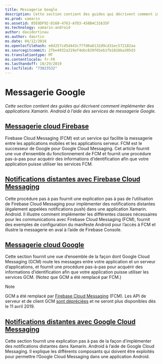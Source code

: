 ```yaml
---
title: Messagerie Google
description: Cette section contient des guides qui décrivent comment implémenter des applications Xamarin. Android à l’aide des services de messagerie Google.
ms.prod: xamarin
ms.assetid: 85E8DF92-D160-4763-A7D3-458B4C31635F
ms.technology: xamarin-android
author: davidortinau
ms.author: daortin
ms.date: 04/12/2018
ms.openlocfilehash: e0d257cd5d443c77fd0a8132d9cd31ec572182aa
ms.sourcegitcommit: 2fbe4932a319af4ebc829f65eb1fb1816ba305d3
ms.translationtype: MT
ms.contentlocale: fr-FR
ms.lasthandoff: 10/29/2019
ms.locfileid: "73023532"
---
```

# <a name="google-messaging"></a>Messagerie Google

_Cette section contient des guides qui décrivent comment implémenter des applications Xamarin. Android à l’aide des services de messagerie Google._

## <a name="firebase-cloud-messagingfirebase-cloud-messagingmd"></a>[Messagerie cloud Firebase](firebase-cloud-messaging.md)

Firebase Cloud Messaging (FCM) est un service qui facilite la messagerie entre les applications mobiles et les applications serveur. FCM est le successeur de Google pour Google Cloud Messaging. Cet article fournit une vue d’ensemble du fonctionnement de FCM et fournit une procédure pas-à-pas pour acquérir des informations d’identification afin que votre application puisse utiliser les services FCM.

## <a name="remote-notifications-with-firebase-cloud-messagingremote-notifications-with-fcmmd"></a>[Notifications distantes avec Firebase Cloud Messaging](remote-notifications-with-fcm.md)

Cette procédure pas à pas fournit une explication pas à pas de l’utilisation de Firebase Cloud Messaging pour implémenter des notifications distantes (également appelées notifications push) dans une application Xamarin. Android. Il illustre comment implémenter les différentes classes nécessaires pour les communications avec Firebase Cloud Messaging (FCM), fournit des exemples de configuration du manifeste Android pour l’accès à FCM et illustre la messagerie en aval à l’aide de Firebase Console.

## <a name="google-cloud-messaginggoogle-cloud-messagingmd"></a>[Messagerie cloud Google](google-cloud-messaging.md)

Cette section fournit une vue d’ensemble de la façon dont Google Cloud Messaging (GCM) route les messages entre votre application et un serveur d’applications, et fournit une procédure pas-à-pas pour acquérir des informations d’identification afin que votre application puisse utiliser les services GCM. (Notez que GCM a été remplacé par FCM.)

> [!NOTE]
> GCM a été remplacé par [Firebase Cloud Messaging](~/android/data-cloud/google-messaging/firebase-cloud-messaging.md) (FCM).
> Les API de serveur et de client GCM [sont dépréciées](https://firebase.googleblog.com/2018/04/time-to-upgrade-from-gcm-to-fcm.html) et ne seront plus disponibles dès le 11 avril 2019.

## <a name="remote-notifications-with-google-cloud-messagingremote-notifications-with-gcmmd"></a>[Notifications distantes avec Google Cloud Messaging](remote-notifications-with-gcm.md)

Cette section fournit une explication pas à pas de la façon d’implémenter des notifications distantes dans Xamarin. Android à l’aide de Google Cloud Messaging.
Il explique les différents composants qui doivent être exploités pour permettre l’Google Cloud Messaging dans une application Android.
